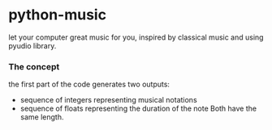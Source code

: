 # python-music
let your computer great music for you, inspired by classical music and using pyudio library.

### The concept
the first part of the code generates two outputs:
- sequence of integers representing musical notations
- sequence of floats representing the duration of the note
Both have the same length.
